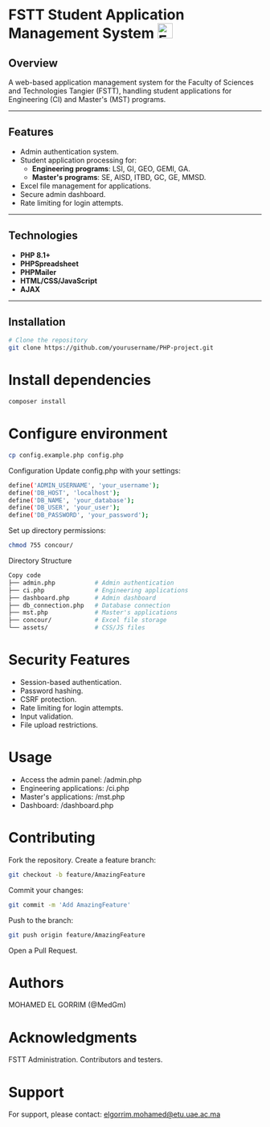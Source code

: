 # FSTT Student Application Management System <img src="https://fstt.ac.ma/Portail2023/wp-content/uploads/2023/03/Untitled-3-300x300.png" alt="FSTT Logo" width="30" height="30">


## Overview
A web-based application management system for the Faculty of Sciences and Technologies Tangier (FSTT), handling student applications for Engineering (CI) and Master's (MST) programs.

---

## Features
- Admin authentication system.
- Student application processing for:
  - **Engineering programs**: LSI, GI, GEO, GEMI, GA.
  - **Master's programs**: SE, AISD, ITBD, GC, GE, MMSD.
- Excel file management for applications.
- Secure admin dashboard.
- Rate limiting for login attempts.

---

## Technologies
- **PHP 8.1+**
- **PHPSpreadsheet**
- **PHPMailer**
- **HTML/CSS/JavaScript**
- **AJAX**

---

## Installation

```bash
# Clone the repository
git clone https://github.com/yourusername/PHP-project.git
```
# Install dependencies
```bash
composer install
```
# Configure environment
```bash
cp config.example.php config.php
```
Configuration
Update config.php with your settings:

```bash
define('ADMIN_USERNAME', 'your_username');
define('DB_HOST', 'localhost');
define('DB_NAME', 'your_database');
define('DB_USER', 'your_user');
define('DB_PASSWORD', 'your_password');
```
Set up directory permissions:
```bash
chmod 755 concour/
```
Directory Structure
```bash
Copy code
├── admin.php           # Admin authentication
├── ci.php              # Engineering applications
├── dashboard.php       # Admin dashboard
├── db_connection.php   # Database connection
├── mst.php             # Master's applications
├── concour/            # Excel file storage
└── assets/             # CSS/JS files
```
# Security Features

- Session-based authentication.
- Password hashing.
- CSRF protection.
- Rate limiting for login attempts.
- Input validation.
- File upload restrictions.

# Usage

- Access the admin panel: /admin.php
- Engineering applications: /ci.php
- Master's applications: /mst.php
- Dashboard: /dashboard.php

# Contributing

Fork the repository.
Create a feature branch:
```bash
git checkout -b feature/AmazingFeature
```
Commit your changes:
```bash
git commit -m 'Add AmazingFeature'
```
Push to the branch:
```bash
git push origin feature/AmazingFeature
```
Open a Pull Request.

# Authors

MOHAMED EL GORRIM (@MedGm)

# Acknowledgments

FSTT Administration.
Contributors and testers.

# Support

For support, please contact: elgorrim.mohamed@etu.uae.ac.ma
